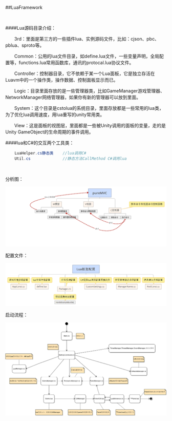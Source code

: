 ##LuaFramework

&emsp;


####Lua源码目录介绍：

&emsp;&emsp;3rd：里面是第三方的一些插件lua、实例源码文件，比如：cjson、pbc、pblua、sproto等。

&emsp;&emsp;Common：公用的lua文件目录，如define.lua文件，一些变量声明，全局配置等，functions.lua常用函数库，通讯的protocal.lua协议文件。

&emsp;&emsp;Controller：控制器目录，它不依赖于某一个Lua面板，它是独立存活在Luavm中的一个操作类，操作数据、控制面板显示而已。

&emsp;&emsp;Logic：目录里面存放的是一些管理器类，比如GameManager游戏管理器、NetworkManager网络管理器，如果你有新的管理器可以放到里面。

&emsp;&emsp;System：这个目录是cstolua的系统目录，里面存放都是一些常用的lua类，为了优化lua调用速度，用lua重写的unity常用类。

&emsp;&emsp;View：这是面板的视图层，里面都是一些被Unity调用的面板的变量，走的是Unity GameObject的生命周期的事件调用。

####lua和C#的交互两个工具类：
```csharp
    LuaHelper.cs静态类    //lua调用C#
    Util.cs              //静态方法CallMethod C#调用lua
```

&emsp;

分析图：

![](/assets/20160506154319148)

配置文件：

![](/assets/20160506154351680)

启动流程：

![](/assets/20160506154414941)